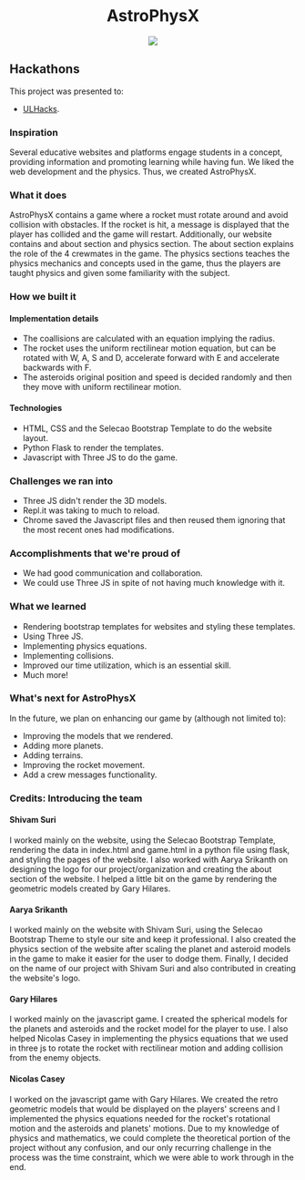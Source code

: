<h1 align="center">AstroPhysX</h1>
<p align="center">
  <img src="https://github.com/GaryNLOL/AstroPhysX/blob/main/Selecao/assets/img/AstroPhysX-Favicon.png">
</p>

## Hackathons
This project was presented to:
- [ULHacks](https://ulhacks.devpost.com/).

### Inspiration
Several educative websites and platforms engage students in a concept, providing information and promoting learning while having fun. We liked the web development and the physics. Thus, we created AstroPhysX.

### What it does
AstroPhysX contains a game where a rocket must rotate around and avoid collision with obstacles. If the rocket is hit, a message is displayed that the player has collided and the game will restart. Additionally, our website contains and about section and physics section. The about section explains the role of the 4 crewmates in the game. The physics sections teaches the physics mechanics and concepts used in the game, thus the players are taught physics and given some familiarity with the subject.

### How we built it
#### Implementation details
- The coallisions are calculated with an equation implying the radius.
- The rocket uses the uniform rectilinear motion equation, but can be rotated with W, A, S and D, accelerate forward with E and accelerate backwards with F.
- The asteroids original position and speed is decided randomly and then they move with uniform rectilinear motion.

#### Technologies
- HTML, CSS and the Selecao Bootstrap Template to do the website layout. 
- Python Flask to render the templates.
- Javascript with Three JS to do the game.

### Challenges we ran into
- Three JS didn't render the 3D models.
- Repl.it was taking to much to reload.
- Chrome saved the Javascript files and then reused them ignoring that the most recent ones had modifications.

### Accomplishments that we're proud of
- We had good communication and collaboration.
- We could use Three JS in spite of not having much knowledge with it.

### What we learned
- Rendering bootstrap templates for websites and styling these templates.
- Using Three JS.
- Implementing physics equations.
- Implementing collisions.
- Improved our time utilization, which is an essential skill.
- Much more!

### What's next for AstroPhysX
In the future, we plan on enhancing our game by (although not limited to):
- Improving the models that we rendered.
- Adding more planets.
- Adding terrains.
- Improving the rocket movement.
- Add a crew messages functionality.

### Credits: Introducing the team
#### Shivam Suri
I worked mainly on the website, using the Selecao Bootstrap Template, rendering the data in index.html and game.html in a python file using flask, and styling the pages of the website. I also worked with Aarya Srikanth on designing the logo for our project/organization and creating the about section of the website. I helped a little bit on the game by rendering the geometric models created by Gary Hilares.

#### Aarya Srikanth
I worked mainly on the website with Shivam Suri, using the Selecao Bootstrap Theme to style our site and keep it professional. I also created the physics section of the website after scaling the planet and asteroid models in the game to make it easier for the user to dodge them. Finally, I decided on the name of our project with Shivam Suri and also contributed in creating the website's logo.

#### Gary Hilares
I worked mainly on the javascript game. I created the spherical models for the planets and asteroids and the rocket model for the player to use. I also helped Nicolas Casey in implementing the physics equations that we used in three js to rotate the rocket with rectilinear motion and adding collision from the enemy objects. 

#### Nicolas Casey
I worked on the javascript game with Gary Hilares. We created the retro geometric models that would be displayed on the players' screens and I implemented the physics equations needed for the rocket's rotational motion and the asteroids and planets' motions. Due to my knowledge of physics and mathematics, we could complete the theoretical portion of the project without any confusion, and our only recurring challenge in the process was the time constraint, which we were able to work through in the end.
